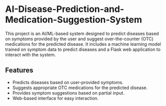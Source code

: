 # AI-Disease-Prediction-and-Medication-Suggestion-System

This project is an AI/ML-based system designed to predict diseases based on symptoms provided by the user and suggest over-the-counter (OTC) medications for the predicted disease. It includes a machine learning model trained on symptom data to predict diseases and a Flask web application to interact with the system.

## Features

- Predicts diseases based on user-provided symptoms.
- Suggests appropriate OTC medications for the predicted disease.
- Provides symptom suggestions based on partial input.
- Web-based interface for easy interaction.
